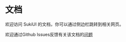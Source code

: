 # 文档

欢迎访问 SukiUI 的文档，你可以通过侧边栏跳转到相关网页。

欢迎通过Github Issues反馈有关该文档的[问题](https://github.com/kikipoulet/SukiUI/issues/new/choose)